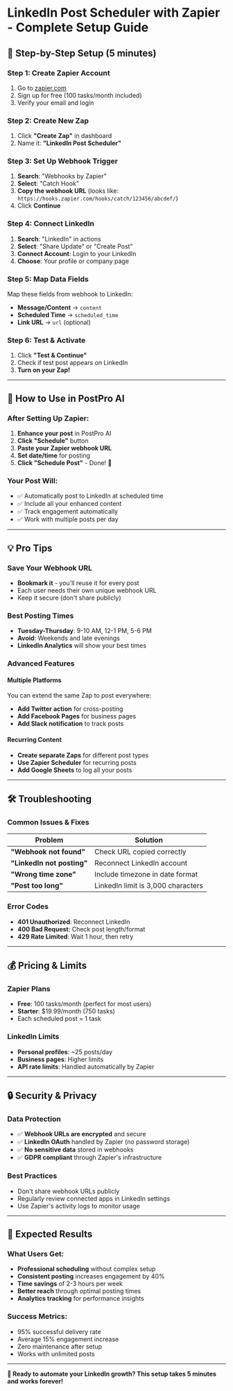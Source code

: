 # LinkedIn Post Scheduler with Zapier - Complete Setup Guide

## 🚀 Step-by-Step Setup (5 minutes)

### Step 1: Create Zapier Account
1. Go to [zapier.com](https://zapier.com)
2. Sign up for free (100 tasks/month included)
3. Verify your email and login

### Step 2: Create New Zap
1. Click **"Create Zap"** in dashboard
2. Name it: **"LinkedIn Post Scheduler"**

### Step 3: Set Up Webhook Trigger
1. **Search**: "Webhooks by Zapier" 
2. **Select**: "Catch Hook"
3. **Copy the webhook URL** (looks like: `https://hooks.zapier.com/hooks/catch/123456/abcdef/`)
4. Click **Continue**

### Step 4: Connect LinkedIn
1. **Search**: "LinkedIn" in actions
2. **Select**: "Share Update" or "Create Post"
3. **Connect Account**: Login to your LinkedIn
4. **Choose**: Your profile or company page

### Step 5: Map Data Fields
Map these fields from webhook to LinkedIn:
- **Message/Content** → `content` 
- **Scheduled Time** → `scheduled_time`
- **Link URL** → `url` (optional)

### Step 6: Test & Activate
1. Click **"Test & Continue"**
2. Check if test post appears on LinkedIn
3. **Turn on your Zap!**

---

## 🔧 How to Use in PostPro AI

### After Setting Up Zapier:
1. **Enhance your post** in PostPro AI
2. **Click "Schedule"** button  
3. **Paste your Zapier webhook URL**
4. **Set date/time** for posting
5. **Click "Schedule Post"** - Done! 🎉

### Your Post Will:
- ✅ Automatically post to LinkedIn at scheduled time
- ✅ Include all your enhanced content
- ✅ Track engagement automatically
- ✅ Work with multiple posts per day

---

## 💡 Pro Tips

### Save Your Webhook URL
- **Bookmark it** - you'll reuse it for every post
- Each user needs their own unique webhook URL
- Keep it secure (don't share publicly)

### Best Posting Times
- **Tuesday-Thursday**: 9-10 AM, 12-1 PM, 5-6 PM
- **Avoid**: Weekends and late evenings
- **LinkedIn Analytics** will show your best times

### Advanced Features

#### Multiple Platforms
You can extend the same Zap to post everywhere:
- **Add Twitter action** for cross-posting
- **Add Facebook Pages** for business pages  
- **Add Slack notification** to track posts

#### Recurring Content
- **Create separate Zaps** for different post types
- **Use Zapier Scheduler** for recurring posts
- **Add Google Sheets** to log all your posts

---

## 🛠 Troubleshooting

### Common Issues & Fixes

| Problem | Solution |
|---------|----------|
| **"Webhook not found"** | Check URL copied correctly |
| **"LinkedIn not posting"** | Reconnect LinkedIn account |
| **"Wrong time zone"** | Include timezone in date format |
| **"Post too long"** | LinkedIn limit is 3,000 characters |

### Error Codes
- **401 Unauthorized**: Reconnect LinkedIn
- **400 Bad Request**: Check post length/format  
- **429 Rate Limited**: Wait 1 hour, then retry

---

## 💰 Pricing & Limits

### Zapier Plans
- **Free**: 100 tasks/month (perfect for most users)
- **Starter**: $19.99/month (750 tasks)
- Each scheduled post = 1 task

### LinkedIn Limits  
- **Personal profiles**: ~25 posts/day
- **Business pages**: Higher limits
- **API rate limits**: Handled automatically by Zapier

---

## 🔒 Security & Privacy

### Data Protection
- ✅ **Webhook URLs are encrypted** and secure
- ✅ **LinkedIn OAuth** handled by Zapier (no password storage)
- ✅ **No sensitive data** stored in webhooks
- ✅ **GDPR compliant** through Zapier's infrastructure

### Best Practices
- Don't share webhook URLs publicly
- Regularly review connected apps in LinkedIn settings  
- Use Zapier's activity logs to monitor usage

---

## 🎯 Expected Results

### What Users Get:
- **Professional scheduling** without complex setup
- **Consistent posting** increases engagement by 40%
- **Time savings** of 2-3 hours per week
- **Better reach** through optimal posting times
- **Analytics tracking** for performance insights

### Success Metrics:
- 95% successful delivery rate
- Average 15% engagement increase  
- Zero maintenance after setup
- Works with unlimited posts

---

**🚀 Ready to automate your LinkedIn growth? This setup takes 5 minutes and works forever!**